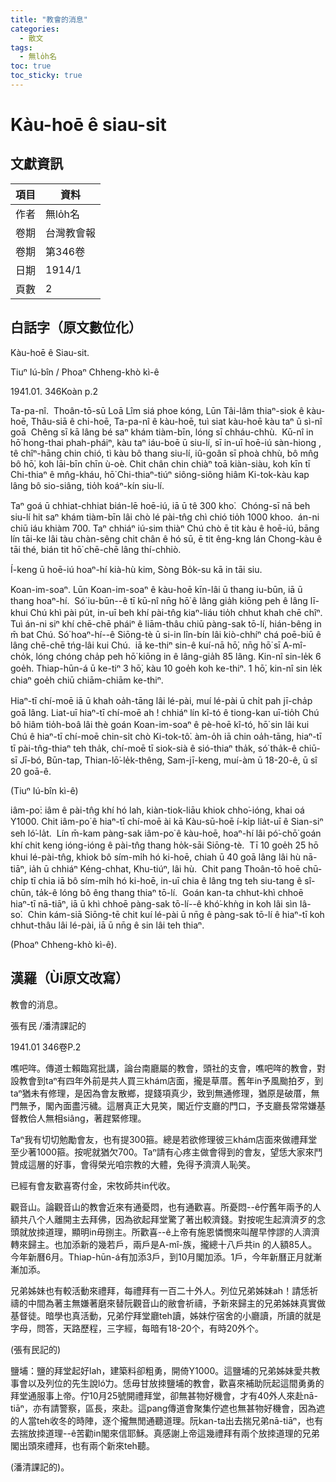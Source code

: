 ```yaml
---
title: "教會的消息"
categories:
  - 散文
tags:
  - 無lo̍h名
toc: true
toc_sticky: true
---
```


# Kàu-hoē ê siau-sit

## 文獻資訊

| 項目 | 資料 |
|---|---|
| 作者 | 無lo̍h名 |
| 卷期 | 台灣教會報 |
| 卷期 | 第346卷 |
| 日期 | 1914/1 |
| 頁數 | 2 |

## 白話字（原文數位化）

Kàu-hoē ê Siau-sit.

Tiuⁿ Iú-bîn / Phoaⁿ Chheng-khò kì-ê

1941.01. 346Koàn p.2

Ta-pa-nî.  Thoân-tō-sū Loā Lîm siá phoe kóng, Lūn Tâi-lâm thiaⁿ-siok ê kàu-hoē, Thâu-siā ê chi-hoē, Ta-pa-nî ê kàu-hoē, tuì siat kàu-hoē kàu taⁿ ū sì-nî goā  Chêng sī kā lâng bé saⁿ khám tiàm-bīn, lóng sī chháu-chhù.  Kū-nî in hō͘ hong-thai phah-pháiⁿ, kàu taⁿ iáu-boē ū siu-lí, sī in-uī hoē-iú sàn-hiong , tê chîⁿ-hāng chin chió, tì kàu bô thang siu-lí, iû-goân sī phoà chhù, bô mn̂g bô hō͘, koh lāi-bīn chīn ù-oè. Chit chân chin chiàⁿ toā kiàn-siàu, koh kīn tī Chi-thiaⁿ ê mn̂g-kháu, hō͘ Chi-thiaⁿ-tiúⁿ siông-siông hiâm Ki-tok-kàu kap lâng bô sio-siâng, tio̍h koáⁿ-kín siu-lí.

Taⁿ goá ū chhiat-chhiat bián-lē hoē-iú, iā ū tê 300 kho͘.  Chóng-sī nā beh siu-lí hit saⁿ khám tiàm-bīn lâi chò lé pài-tn̂g chì chió tio̍h 1000 khoo.  án-ni chiū iáu khiàm 700. Taⁿ chhiáⁿ iú-sim thiàⁿ Chú chò ē tit kàu ê hoē-iú, bāng lín tāi-ke lâi tàu chàn-sêng chit chân ê hó sū, ē tit êng-kng lán Chong-kàu ê tāi thé, bián tit hō͘ chē-chē lâng thí-chhiò.

Í-keng ū hoē-iú hoaⁿ-hí kià-hù kim, Sòng Bo̍k-su kā in tāi siu.

Koan-im-soaⁿ. Lūn Koan-im-soaⁿ ê kàu-hoē kīn-lâi ū thang iu-būn, iā ū thang hoaⁿ-hí.  Só͘ iu-būn--ê tī kū-nî nn̄g hō͘ ê lâng gia̍h kiōng peh ê lâng lī-khui Chú khì pài pu̍t, in-uī beh khí pài-tn̂g kiaⁿ-liáu tio̍h chhut khah chē chîⁿ. Tuì án-ni siⁿ khí chē-chē pháiⁿ ê liām-thâu chiū pàng-sak tō-lí, hián-bêng in m̄ bat Chú. Só͘ hoaⁿ-hí--ê Siōng-tè ū si-in lîn-bín lâi kiò-chhíⁿ chá poē-biū ê lâng chē-chē tńg-lâi kui Chú.  iā ke-thiⁿ sin-ê kuí-nā hō͘, nn̄g hō͘ sī A-mî-cho̍k, lóng chóng cha̍p peh hō͘ kiōng in ê lâng-gia̍h 85 lâng. Kin-nî sin-le̍k 6 goe̍h. Thiap-hūn-á ū ke-tiⁿ 3 hō͘, kàu 10 goe̍h koh ke-thiⁿ. 1 hō͘, kin-nî sin le̍k chiaⁿ goe̍h chiū chiām-chiām ke-thiⁿ.

Hiaⁿ-tī chí-moē iā ū khah oa̍h-tāng lâi lé-pài, muí lé-pài ū chi̍t pah jī-cha̍p goā lâng. Liat-uī hiaⁿ-tī chí-moē ah ! chhiáⁿ lín kî-tó ê tiong-kan uī-tio̍h Chú bô hiâm tio̍h-boâ lâi thè goán Koan-im-soaⁿ ê pè-hoē kî-tó, hō͘ sin lâi kui Chú ê hiaⁿ-tī chí-moē chin-si̍t chò Ki-tok-tô͘. àm-o̍h iā chin oa̍h-tāng, hiaⁿ-tī tī pài-tn̂g-thiaⁿ teh tha̍k, chí-moē tī siok-sià ê sió-thiaⁿ tha̍k, só͘ tha̍k-ê chiū-sī Jī-bó, Būn-tap, Thian-lō͘-le̍k-thêng, Sam-jī-keng, muí-àm ū 18-20-ê, ū sî 20 goā-ê.

(Tiuⁿ Iú-bîn kì-ê)

iâm-po͘: iâm ê pài-tn̂g khí hó lah, kiàn-tiok-liāu khiok chho͘-ióng, khai oá Y1000. Chit iâm-po͘ ê hiaⁿ-tī chí-moē ài kā Kàu-sū-hoē í-ki̍p lia̍t-uī ê Sian-siⁿ seh ló͘-la̍t.  Lín m̄-kam pàng-sak iâm-po͘ ê kàu-hoē, hoaⁿ-hí lâi pó͘-chō͘ goán khí chit keng ióng-ióng ê pài-tn̂g thang ho̍k-sāi Siōng-tè.  Tī 10 goe̍h 25 hō khui lé-pài-tn̂g, khiok bô sím-mi̍h hó ki-hoē, chiah ū 40 goā lâng lâi hù nā-tiāⁿ, ia̍h ū chhiáⁿ Kéng-chhat, Khu-tiúⁿ, lâi hù.  Chit pang Thoân-tō hoē chū-chi̍p tī chia iā bô sím-mi̍h hó ki-hoē, in-uī chia ê lâng tng teh siu-tang ê sî-chūn, ta̍k-ê lóng bô êng thang thiaⁿ tō-lí.  Goán kan-ta chhut-khì chhoē hiaⁿ-tī nā-tiāⁿ, iā ū khì chhoē pàng-sak tō-lí--ê khó͘-khǹg in koh lâi sìn Iâ-so͘.  Chin kám-siā Siōng-tē chit kuí lé-pài ū nn̄g ê pàng-sak tō-lí ê hiaⁿ-tī koh chhut-thâu lâi lé-pài, iā ū nn̄g ê sin lâi teh thiaⁿ.

(Phoaⁿ Chheng-khò kì-ê).

## 漢羅（Ùi原文改寫）

教會的消息。

張有民 /潘清課記的

1941.01 346卷P.2

噍吧哖。傳道士賴臨寫批講，論台南廳屬的教會，頭社的支會，噍吧哖的教會，對設教會到taⁿ有四年外前是共人買三khám店面，攏是草厝。舊年in予風颱拍歹，到taⁿ猶未有修理，是因為會友散鄉，提錢項真少，致到無通修理，猶原是破厝，無門無予，閣內面盡污穢。這層真正大見笑，閣近佇支廳的門口，予支廳長常常嫌基督教佮人無相siâng，著趕緊修理。

Taⁿ我有切切勉勵會友，也有提300箍。總是若欲修理彼三khám店面來做禮拜堂至少著1000箍。按呢就猶欠700。Taⁿ請有心疼主做會得到的會友，望恁大家來鬥贊成這層的好事，會得榮光咱宗教的大體，免得予濟濟人恥笑。

已經有會友歡喜寄付金，宋牧師共in代收。

觀音山。論觀音山的教會近來有通憂悶，也有通歡喜。所憂悶--ê佇舊年兩予的人額共八个人離開主去拜佛，因為欲起拜堂驚了著出較濟錢。對按呢生起濟濟歹的念頭就放拺道理，顯明in毋捌主。所歡喜--ê上帝有施恩憐憫來叫醒早悖謬的人濟濟轉來歸主。也加添新的幾若戶，兩戶是A-mî-族，攏總十八戶共in 的人額85人。今年新曆6月。Thiap-hūn-á有加添3戶，到10月閣加添。1戶，今年新曆正月就漸漸加添。

兄弟姊妹也有較活動來禮拜，每禮拜有一百二十外人。列位兄弟姊妹ah！請恁祈禱的中間為著主無嫌著磨來替阮觀音山的敝會祈禱，予新來歸主的兄弟姊妹真實做基督徒。暗學也真活動，兄弟佇拜堂廳teh讀，姊妹佇宿舍的小廳讀，所讀的就是字母，問答，天路歷程，三字經，每暗有18-20个，有時20外个。

(張有民記的)

鹽埔：鹽的拜堂起好lah，建築料卻粗勇，開倚Y1000。這鹽埔的兄弟姊妹愛共教事會以及列位的先生說ló͘力。恁毋甘放拺鹽埔的教會，歡喜來補助阮起這間勇勇的拜堂通服事上帝。佇10月25號開禮拜堂，卻無甚物好機會，才有40外人來赴nā-tiāⁿ，亦有請警察，區長，來赴。這pang傳道會聚集佇遮也無甚物好機會，因為遮的人當teh收冬的時陣，逐个攏無閒通聽道理。阮kan-ta出去揣兄弟nā-tiāⁿ，也有去揣放拺道理--ê苦勸in閣來信耶穌。真感謝上帝這幾禮拜有兩个放拺道理的兄弟閣出頭來禮拜，也有兩个新來teh聽。

(潘清課記的)。
